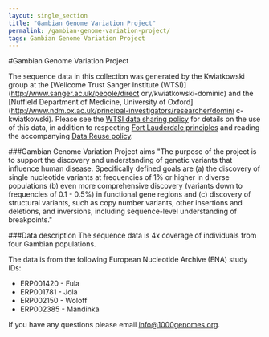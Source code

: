 ```yaml
---
layout: single_section
title: "Gambian Genome Variation Project"
permalink: /gambian-genome-variation-project/
tags: Gambian Genome Variation Project
---
```

#Gambian Genome Variation Project

The sequence data in this collection was generated by the Kwiatkowski group at the [Wellcome Trust Sanger Institute (WTSI)](http://www.sanger.ac.uk/people/direct
ory/kwiatkowski-dominic) and the [Nuffield Department of Medicine, University of Oxford](http://www.ndm.ox.ac.uk/principal-investigators/researcher/domini
c-kwiatkowski). Please see the [WTSI data sharing policy](http://www.sanger.ac.uk/about/who-we-are/policies/open-access-science) for details on the use of
 this data, in addition to respecting [Fort Lauderdale principles](https://www.genome.gov/pages/research/wellcomereport0303.pdf) and reading the accompanying [Data Reuse policy](/data_collections/gambian-genome-variation-project/README_gambian_genome_variation_project_datareuse_statement/).

###Gambian Genome Variation Project aims
"The purpose of the project is to support the discovery and understanding of genetic variants that influence human disease. Specifically defined goals are (a) the discovery of single nucleotide variants at frequencies of 1% or higher in diverse populations (b) even more comprehensive discovery (variants down to frequencies of 0.1 - 0.5%) in functional gene regions and (c) discovery of structural variants, such as copy number variants, other insertions and deletions, and inversions, including sequence-level understanding of breakpoints."

###Data description
The sequence data is 4x coverage of individuals from four Gambian populations.

The data is from the following European Nucleotide Archive (ENA) study IDs:
* ERP001420 - Fula
* ERP001781 - Jola
* ERP002150 - Woloff
* ERP002385 - Mandinka

If you have any questions please email [info@1000genomes.org](mailto:info@1000genomes.org).
